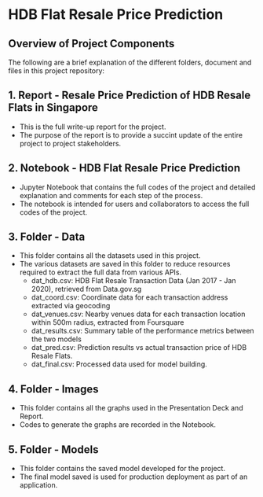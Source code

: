 # HDB Flat Resale Price Prediction


## Overview of Project Components

The following are a brief explanation of the different folders, document and files in this project repository:

## 1. Report - Resale Price Prediction of HDB Resale Flats in Singapore
- This is the full write-up report for the project.
- The purpose of the report is to provide a succint update of the entire project to project stakeholders.

## 2. Notebook - HDB Flat Resale Price Prediction
- Jupyter Notebook that contains the full codes of the project and detailed explanation and comments for each step of the process.
- The notebook is intended for users and collaborators to access the full codes of the project.

## 3. Folder - Data
- This folder contains all the datasets used in this project.
- The various datasets are saved in this folder to reduce resources required to extract the full data from various APIs.
  - dat_hdb.csv: HDB Flat Resale Transaction Data (Jan 2017 - Jan 2020), retrieved from Data.gov.sg
  - dat_coord.csv: Coordinate data for each transaction address extracted via geocoding
  - dat_venues.csv: Nearby venues data for each transaction location within 500m radius, extracted from Foursquare
  - dat_results.csv: Summary table of the performance metrics between the two models
  - dat_pred.csv: Prediction results vs actual transaction price of HDB Resale Flats.
  - dat_final.csv: Processed data used for model building.

## 4. Folder - Images
- This folder contains all the graphs used in the Presentation Deck and Report.
- Codes to generate the graphs are recorded in the Notebook.

## 5. Folder - Models
- This folder contains the saved model developed for the project.
- The final model saved is used for production deployment as part of an application.
